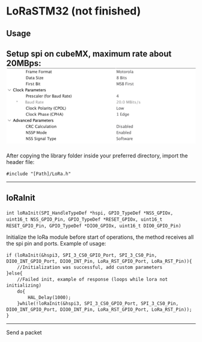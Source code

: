 # LoRaSTM32 (not finished)
## Usage

Setup spi on cubeMX, maximum rate about 20MBps:
![Alt text](Imgs/SPImax.png "Title")
---
After copying the library folder inside your preferred directory, import the header file:

```
#include "[Path]/LoRa.h"
```
---
## loRaInit
`int loRaInit(SPI_HandleTypeDef *hspi, GPIO_TypeDef *NSS_GPIOx, uint16_t NSS_GPIO_Pin, GPIO_TypeDef *RESET_GPIOx, uint16_t RESET_GPIO_Pin, GPIO_TypeDef *DIO0_GPIOx, uint16_t DIO0_GPIO_Pin)`
	     
Initialize the loRa module before start of operations, the method receives all the spi pin and ports.
Example of usage:
```
if (loRaInit(&hspi3, SPI_3_CS0_GPIO_Port, SPI_3_CS0_Pin, DIO0_INT_GPIO_Port, DIO0_INT_Pin, LoRa_RST_GPIO_Port, LoRa_RST_Pin)){
	//Initialization was successful, add custom parameters
}else{
	//Failed init, example of response (loops while lora not initializing)
	do{
		HAL_Delay(1000);
	}while(!loRaInit(&hspi3, SPI_3_CS0_GPIO_Port, SPI_3_CS0_Pin, DIO0_INT_GPIO_Port, DIO0_INT_Pin, LoRa_RST_GPIO_Port, LoRa_RST_Pin));
}
```

---
Send a packet
